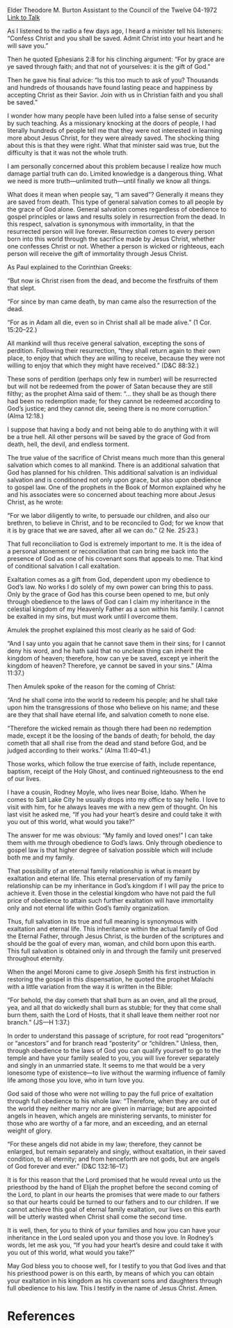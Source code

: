 Elder Theodore M. Burton
Assistant to the Council of the Twelve
04-1972
[Link to Talk](https://www.churchofjesuschrist.org/study/general-conference/1972/04/salvation-and-exaltation?lang=eng)

As I listened to the radio a few days ago, I heard a minister tell his listeners: “Confess Christ and you shall be saved. Admit Christ into your heart and he will save you.”

Then he quoted Ephesians 2:8 for his clinching argument: “For by grace are ye saved through faith; and that not of yourselves: it is the gift of God.”

Then he gave his final advice: “Is this too much to ask of you? Thousands and hundreds of thousands have found lasting peace and happiness by accepting Christ as their Savior. Join with us in Christian faith and you shall be saved.”

I wonder how many people have been lulled into a false sense of security by such teaching. As a missionary knocking at the doors of people, I had literally hundreds of people tell me that they were not interested in learning more about Jesus Christ, for they were already saved. The shocking thing about this is that they were right. What that minister said was true, but the difficulty is that it was not the whole truth.

I am personally concerned about this problem because I realize how much damage partial truth can do. Limited knowledge is a dangerous thing. What we need is more truth—unlimited truth—until finally we know all things.

What does it mean when people say, “I am saved”? Generally it means they are saved from death. This type of general salvation comes to all people by the grace of God alone. General salvation comes regardless of obedience to gospel principles or laws and results solely in resurrection from the dead. In this respect, salvation is synonymous with immortality, in that the resurrected person will live forever. Resurrection comes to every person born into this world through the sacrifice made by Jesus Christ, whether one confesses Christ or not. Whether a person is wicked or righteous, each person will receive the gift of immortality through Jesus Christ.

As Paul explained to the Corinthian Greeks:

“But now is Christ risen from the dead, and become the firstfruits of them that slept.

“For since by man came death, by man came also the resurrection of the dead.

“For as in Adam all die, even so in Christ shall all be made alive.” (1 Cor. 15:20–22.)

All mankind will thus receive general salvation, excepting the sons of perdition. Following their resurrection, “they shall return again to their own place, to enjoy that which they are willing to receive, because they were not willing to enjoy that which they might have received.” (D&C 88:32.)

These sons of perdition (perhaps only few in number) will be resurrected but will not be redeemed from the power of Satan because they are still filthy; as the prophet Alma said of them: “… they shall be as though there had been no redemption made; for they cannot be redeemed according to God’s justice; and they cannot die, seeing there is no more corruption.” (Alma 12:18.)

I suppose that having a body and not being able to do anything with it will be a true hell. All other persons will be saved by the grace of God from death, hell, the devil, and endless torment.

The true value of the sacrifice of Christ means much more than this general salvation which comes to all mankind. There is an additional salvation that God has planned for his children. This additional salvation is an individual salvation and is conditioned not only upon grace, but also upon obedience to gospel law. One of the prophets in the Book of Mormon explained why he and his associates were so concerned about teaching more about Jesus Christ, as he wrote:

“For we labor diligently to write, to persuade our children, and also our brethren, to believe in Christ, and to be reconciled to God; for we know that it is by grace that we are saved, after all we can do.” (2 Ne. 25:23.)

That full reconciliation to God is extremely important to me. It is the idea of a personal atonement or reconciliation that can bring me back into the presence of God as one of his covenant sons that appeals to me. That kind of conditional salvation I call exaltation.

Exaltation comes as a gift from God, dependent upon my obedience to God’s law. No works I do solely of my own power can bring this to pass. Only by the grace of God has this course been opened to me, but only through obedience to the laws of God can I claim my inheritance in the celestial kingdom of my Heavenly Father as a son within his family. I cannot be exalted in my sins, but must work until I overcome them.

Amulek the prophet explained this most clearly as he said of God:

“And I say unto you again that he cannot save them in their sins; for I cannot deny his word, and he hath said that no unclean thing can inherit the kingdom of heaven; therefore, how can ye be saved, except ye inherit the kingdom of heaven? Therefore, ye cannot be saved in your sins.” (Alma 11:37.)

Then Amulek spoke of the reason for the coming of Christ:

“And he shall come into the world to redeem his people; and he shall take upon him the transgressions of those who believe on his name; and these are they that shall have eternal life, and salvation cometh to none else.

“Therefore the wicked remain as though there had been no redemption made, except it be the loosing of the bands of death; for behold, the day cometh that all shall rise from the dead and stand before God, and be judged according to their works.” (Alma 11:40–41.)

Those works, which follow the true exercise of faith, include repentance, baptism, receipt of the Holy Ghost, and continued righteousness to the end of our lives.

I have a cousin, Rodney Moyle, who lives near Boise, Idaho. When he comes to Salt Lake City he usually drops into my office to say hello. I love to visit with him, for he always leaves me with a new gem of thought. On his last visit he asked me, “If you had your heart’s desire and could take it with you out of this world, what would you take?”

The answer for me was obvious: “My family and loved ones!” I can take them with me through obedience to God’s laws. Only through obedience to gospel law is that higher degree of salvation possible which will include both me and my family.

That possibility of an eternal family relationship is what is meant by exaltation and eternal life. This eternal preservation of my family relationship can be my inheritance in God’s kingdom if I will pay the price to achieve it. Even those in the celestial kingdom who have not paid the full price of obedience to attain such further exaltation will have immortality only and not eternal life within God’s family organization.

Thus, full salvation in its true and full meaning is synonymous with exaltation and eternal life. This inheritance within the actual family of God the Eternal Father, through Jesus Christ, is the burden of the scriptures and should be the goal of every man, woman, and child born upon this earth. This full salvation is obtained only in and through the family unit preserved throughout eternity.

When the angel Moroni came to give Joseph Smith his first instruction in restoring the gospel in this dispensation, he quoted the prophet Malachi with a little variation from the way it is written in the Bible:

“For behold, the day cometh that shall burn as an oven, and all the proud, yea, and all that do wickedly shall burn as stubble; for they that come shall burn them, saith the Lord of Hosts, that it shall leave them neither root nor branch.” (JS—H 1:37.)

In order to understand this passage of scripture, for root read “progenitors” or “ancestors” and for branch read “posterity” or “children.” Unless, then, through obedience to the laws of God you can qualify yourself to go to the temple and have your family sealed to you, you will live forever separately and singly in an unmarried state. It seems to me that would be a very lonesome type of existence—to live without the warming influence of family life among those you love, who in turn love you.

God said of those who were not willing to pay the full price of exaltation through full obedience to his whole law: “Therefore, when they are out of the world they neither marry nor are given in marriage; but are appointed angels in heaven, which angels are ministering servants, to minister for those who are worthy of a far more, and an exceeding, and an eternal weight of glory.

“For these angels did not abide in my law; therefore, they cannot be enlarged, but remain separately and singly, without exaltation, in their saved condition, to all eternity; and from henceforth are not gods, but are angels of God forever and ever.” (D&C 132:16–17.)

It is for this reason that the Lord promised that he would reveal unto us the priesthood by the hand of Elijah the prophet before the second coming of the Lord, to plant in our hearts the promises that were made to our fathers so that our hearts could be turned to our fathers and to our children. If we cannot achieve this goal of eternal family exaltation, our lives on this earth will be utterly wasted when Christ shall come the second time.

It is well, then, for you to think of your families and how you can have your inheritance in the Lord sealed upon you and those you love. In Rodney’s words, let me ask you, “If you had your heart’s desire and could take it with you out of this world, what would you take?”

May God bless you to choose well, for I testify to you that God lives and that his priesthood power is on this earth, by means of which you can obtain your exaltation in his kingdom as his covenant sons and daughters through full obedience to his law. This I testify in the name of Jesus Christ. Amen.

# References
